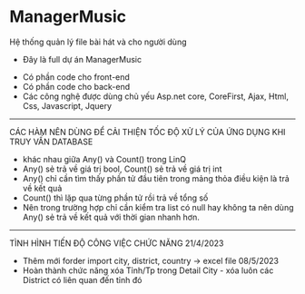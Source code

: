 # ManagerMusic
Hệ thống quản lý file bài hát và cho người dùng
+ Đây là full dự án ManagerMusic
- Có phần code cho front-end
- Có phần code cho back-end
- Các công nghệ được dùng chủ yếu Asp.net core, CoreFirst, Ajax, Html, Css, Javascript, Jquery


------------------------------------------------------------------------------------------------
CÁC HÀM NÊN DÙNG ĐỂ CẢI THIỆN TỐC ĐỘ XỬ LÝ CỦA ỨNG DỤNG KHI TRUY VẤN DATABASE
- khác nhau giữa Any() và Count() trong LinQ
- Any() sẻ trả về giá trị bool, Count() sẻ trả về giá trị int
- Any() chỉ cần tìm thấy phần tử đầu tiên trong mảng thỏa điều kiện là trả về kết quả
- Count() thì lặp qua từng phần tử rồi trả về tổng số
- Nên trong trường hợp chỉ cần kiểm tra list có null hay không ta nên dùng Any() sẻ trả về kết quả với thời gian nhanh hơn.


--------------------------------------------------------------------------------------------------
TÌNH HÌNH TIẾN ĐỘ CÔNG VIỆC CHỨC NĂNG
21/4/2023
- Thêm mới forder import city, district, country -> excel file
08/5/2023
- Hoàn thành chức năng xóa Tỉnh/Tp trong Detail City - xóa luôn các District có liên quan đến tỉnh đó